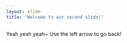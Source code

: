 ```yaml
---
layout: slide
title: "Welcome to our second slide!"
---
```

Yeah yeah yeah~
Use the left arrow to go back!
